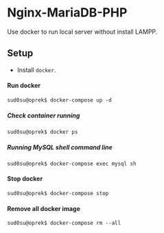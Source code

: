 # Nginx-MariaDB-PHP

Use docker to run local server without install LAMPP.

## Setup

- Install `docker`.

#### Run docker

```console
sud0su@oprek$ docker-compose up -d
```

##### Check container running

```console
sud0su@oprek$ docker ps
```
 
##### Running MySQL shell command line

```console
sud0su@oprek$ docker-compose exec mysql sh
```

#### Stop docker

```console
sud0su@oprek$ docker-compose stop
```

#### Remove all docker image

```console
sud0su@oprek$ docker-compose rm --all
```
